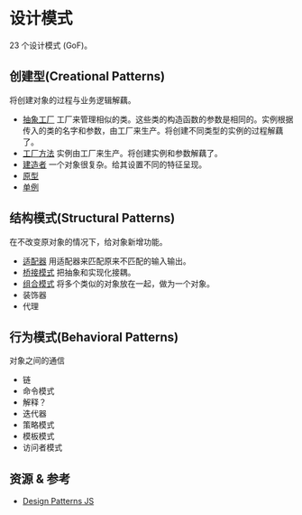 # 设计模式
23 个设计模式 (GoF)。

## 创建型(Creational Patterns)
将创建对象的过程与业务逻辑解藕。

* [抽象工厂](./creational/abstract-factory/index.spec.js) 工厂来管理相似的类。这些类的构造函数的参数是相同的。实例根据传入的类的名字和参数，由工厂来生产。将创建不同类型的实例的过程解藕了。
* [工厂方法](./creational/factory-method/index.spec.js) 实例由工厂来生产。将创建实例和参数解藕了。
* [建造者](./creational/builder/index.spec.js) 一个对象很复杂。给其设置不同的特征呈现。
* [原型](./creational/prototype/index.spec.js)
* [单例](./creational/singleton/index.spec.js)

## 结构模式(Structural Patterns)
在不改变原对象的情况下，给对象新增功能。

* [适配器](structural/adapt/index.spec.js) 用适配器来匹配原来不匹配的输入输出。
* [桥接模式](structural/bridge/index.spec.js) 把抽象和实现化接耦。
* [组合模式](structural/composite/index.spec.js) 将多个类似的对象放在一起，做为一个对象。
* 装饰器
* 代理

## 行为模式(Behavioral Patterns)
对象之间的通信

* 链
* 命令模式
* 解释？
* 迭代器
* 策略模式
* 模板模式
* 访问者模式


## 资源 & 参考
* [Design Patterns JS](https://github.com/fbeline/design-patterns-JS)
